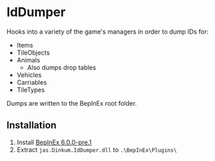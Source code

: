 # IdDumper

Hooks into a variety of the game's managers in order to dump IDs for:
 - Items
 - TileObjects
 - Animals
     - Also dumps drop tables
 - Vehicles
 - Carriables
 - TileTypes

Dumps are written to the BepInEx root folder.

 ## Installation

 1. Install [BepInEx 6.0.0-pre.1](https://github.com/BepInEx/BepInEx/releases/tag/v6.0.0-pre.1)
 2. Extract `jas.Dinkum.IdDumper.dll` to `.\BepInEx\Plugins\`